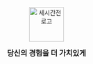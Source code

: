<br />
<br />

<div align="center">

<img src="https://cdn.3hoursahead.com/v2/content/thumbnail/07945046-0523-43b4-bbac-705be161c5aa.webp" alt="세시간전 로고" width="80" />

</div>

<div align="center">

<b><big>당신의 경험을 더 가치있게</big></b><br />

</div>

<br />
<br />
